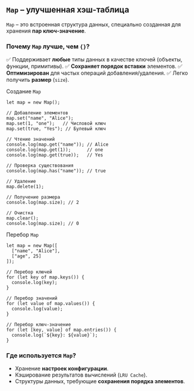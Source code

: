 ## **`Map` – улучшенная хэш-таблица**

`Map` – это встроенная структура данных, специально созданная для хранения **пар ключ-значение**.

### **Почему `Map` лучше, чем `{}`?**

✅ Поддерживает **любые** типы данных в качестве ключей (объекты, функции, примитивы).
✅ **Сохраняет порядок вставки** элементов.
✅ **Оптимизирован** для частых операций добавления/удаления.
✅ Легко получить **размер** (`size`).

Создание `Map`

```
let map = new Map();

// Добавление элементов
map.set("name", "Alice");
map.set(1, "one");   // Числовой ключ
map.set(true, "Yes"); // Булевый ключ

// Чтение значений
console.log(map.get("name")); // Alice
console.log(map.get(1));      // one
console.log(map.get(true));   // Yes

// Проверка существования
console.log(map.has("name")); // true

// Удаление
map.delete(1);

// Получение размера
console.log(map.size); // 2

// Очистка
map.clear();
console.log(map.size); // 0

```

Перебор `Map`

```
let map = new Map([
  ["name", "Alice"],
  ["age", 25]
]);

// Перебор ключей
for (let key of map.keys()) {
  console.log(key);
}

// Перебор значений
for (let value of map.values()) {
  console.log(value);
}

// Перебор ключ-значение
for (let [key, value] of map.entries()) {
  console.log(`${key}: ${value}`);
}

```

### **Где используется `Map`?**

* Хранение **настроек конфигурации**.
* Кэширование результатов вычислений (`LRU Cache`).
* Структуры данных, требующие **сохранения порядка элементов**.
